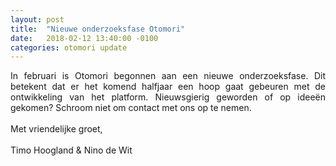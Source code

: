 ```yaml
---
layout: post
title:  "Nieuwe onderzoeksfase Otomori"
date:   2018-02-12 13:40:00 -0100
categories: otomori update
---
```


<p style="text-align:justify">
	In februari is Otomori begonnen aan een nieuwe onderzoeksfase. Dit betekent dat er het komend halfjaar een hoop gaat gebeuren met de ontwikkeling van het platform. Nieuwsgierig geworden of op ideeën gekomen? Schroom niet om contact met ons op te nemen. <br>
	<br>
	Met vriendelijke groet,<br>
	<br>
	Timo Hoogland & Nino de Wit<br>
</p>

&nbsp;